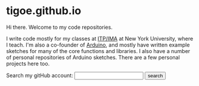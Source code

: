 # tigoe.github.io

Hi there. Welcome to my code repositories. 

I write code mostly for my classes at [ITP/IMA](https://itp.nyu.edu) at New York University, where I teach.  I'm also a co-founder of [Arduino](https://www.arduino.cc), and mostly have written example sketches for many of the core functions and libraries. I also have a number of personal repositories of Arduino sketches. There are a few personal projects here too.

<form action="https://github.com/search?q=user%3Atigoe" method="get">
Search my gitHub account:
<input type="text" id="searchbox">
 <input type="submit" value="search">
</form>